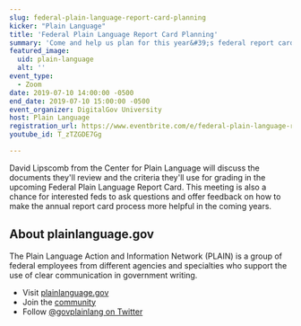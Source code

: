 ```yaml
---
slug: federal-plain-language-report-card-planning
kicker: "Plain Language"
title: 'Federal Plain Language Report Card Planning'
summary: 'Come and help us plan for this year&#39;s federal report card review&#46;'
featured_image:
  uid: plain-language
  alt: ''
event_type:
  - Zoom
date: 2019-07-10 14:00:00 -0500
end_date: 2019-07-10 15:00:00 -0500
event_organizer: DigitalGov University
host: Plain Language
registration_url: https://www.eventbrite.com/e/federal-plain-language-report-card-planning-registration-63583460843
youtube_id: T_zTZGDE7Gg

---
```


David Lipscomb from the Center for Plain Language will discuss the documents they'll review and the criteria they'll use for grading in the upcoming Federal Plain Language Report Card. This meeting is also a chance for interested feds to ask questions and offer feedback on how to make the annual report card process more helpful in the coming years.

## About plainlanguage.gov

The Plain Language Action and Information Network (PLAIN) is a group of federal employees from different agencies and specialties who support the use of clear communication in government writing.

- Visit [plainlanguage.gov](https://www.plainlanguage.gov/)
- Join the [community](https://digital.gov/communities/plain-language/)
- Follow [@govplainlang on Twitter](https://twitter.com/govplainlang)

